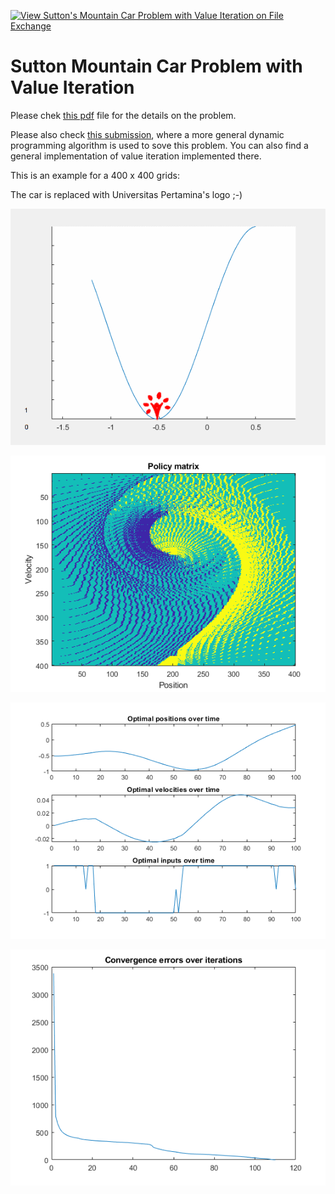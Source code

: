 [![View Sutton's Mountain Car Problem with Value Iteration on File Exchange](https://www.mathworks.com/matlabcentral/images/matlab-file-exchange.svg)](https://www.mathworks.com/matlabcentral/fileexchange/39290-sutton-s-mountain-car-problem-with-value-iteration)

# Sutton Mountain Car Problem with Value Iteration

Please chek [this pdf](https://github.com/auralius/sutton-mountain-car/blob/main/Mountain%20Car%20Task.pdf) file for the details on the problem.

Please also check [this submission](https://www.mathworks.com/matlabcentral/fileexchange/100149-yadpf-yet-another-dynamic-programming-function), where a more general dynamic programming algorithm is used to sove this problem. You can also find a general implementation of value iteration implemented there.

This is an example for a 400 x 400 grids:


The car is replaced with Universitas Pertamina's logo ;-)


![](https://github.com/auralius/sutton-mountain-car/blob/main/animation.gif)

![](https://github.com/auralius/sutton-mountain-car/blob/main/policy_matrix.png)

![](https://github.com/auralius/sutton-mountain-car/blob/main/results.png)

![](https://github.com/auralius/sutton-mountain-car/blob/main/convergence.png)
